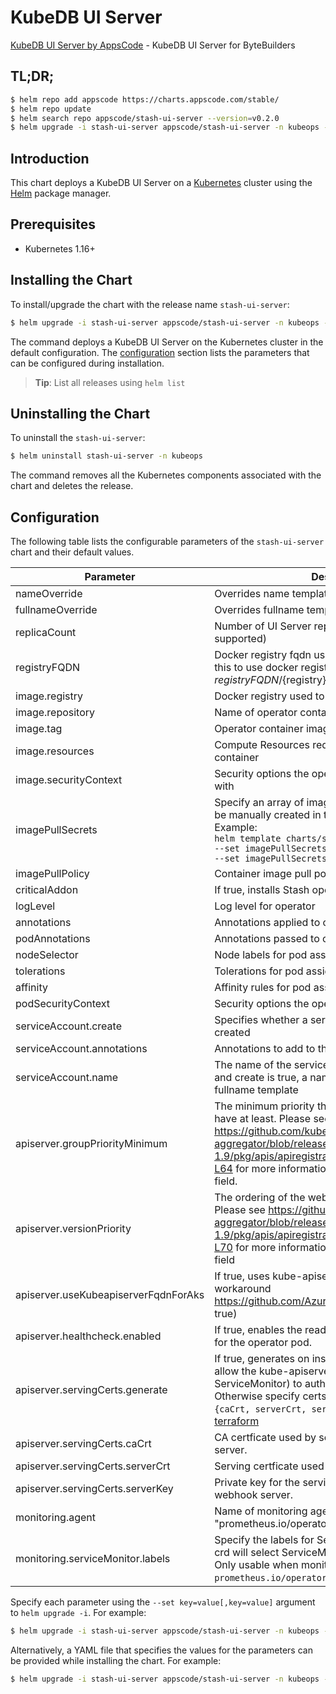 # KubeDB UI Server

[KubeDB UI Server by AppsCode](https://github.com/stashed/ui-server) - KubeDB UI Server for ByteBuilders

## TL;DR;

```bash
$ helm repo add appscode https://charts.appscode.com/stable/
$ helm repo update
$ helm search repo appscode/stash-ui-server --version=v0.2.0
$ helm upgrade -i stash-ui-server appscode/stash-ui-server -n kubeops --create-namespace --version=v0.2.0
```

## Introduction

This chart deploys a KubeDB UI Server on a [Kubernetes](http://kubernetes.io) cluster using the [Helm](https://helm.sh) package manager.

## Prerequisites

- Kubernetes 1.16+

## Installing the Chart

To install/upgrade the chart with the release name `stash-ui-server`:

```bash
$ helm upgrade -i stash-ui-server appscode/stash-ui-server -n kubeops --create-namespace --version=v0.2.0
```

The command deploys a KubeDB UI Server on the Kubernetes cluster in the default configuration. The [configuration](#configuration) section lists the parameters that can be configured during installation.

> **Tip**: List all releases using `helm list`

## Uninstalling the Chart

To uninstall the `stash-ui-server`:

```bash
$ helm uninstall stash-ui-server -n kubeops
```

The command removes all the Kubernetes components associated with the chart and deletes the release.

## Configuration

The following table lists the configurable parameters of the `stash-ui-server` chart and their default values.

|              Parameter               |                                                                                                                                                                          Description                                                                                                                                                                          |            Default             |
|--------------------------------------|---------------------------------------------------------------------------------------------------------------------------------------------------------------------------------------------------------------------------------------------------------------------------------------------------------------------------------------------------------------|--------------------------------|
| nameOverride                         | Overrides name template                                                                                                                                                                                                                                                                                                                                       | <code>""</code>                |
| fullnameOverride                     | Overrides fullname template                                                                                                                                                                                                                                                                                                                                   | <code>""</code>                |
| replicaCount                         | Number of UI Server replicas to create (only 1 is supported)                                                                                                                                                                                                                                                                                                  | <code>1</code>                 |
| registryFQDN                         | Docker registry fqdn used to pull docker images. Set this to use docker registry hosted at ${registryFQDN}/${registry}/${image}                                                                                                                                                                                                                               | <code>""</code>                |
| image.registry                       | Docker registry used to pull operator image                                                                                                                                                                                                                                                                                                                   | <code>stashed</code>           |
| image.repository                     | Name of operator container image                                                                                                                                                                                                                                                                                                                              | <code>stash-ui-server</code>   |
| image.tag                            | Operator container image tag                                                                                                                                                                                                                                                                                                                                  | <code>""</code>                |
| image.resources                      | Compute Resources required by the operator container                                                                                                                                                                                                                                                                                                          | <code>{}</code>                |
| image.securityContext                | Security options the operator container should run with                                                                                                                                                                                                                                                                                                       | <code>{}</code>                |
| imagePullSecrets                     | Specify an array of imagePullSecrets. Secrets must be manually created in the namespace. <br> Example: <br> `helm template charts/stash \` <br> `--set imagePullSecrets[0].name=sec0 \` <br> `--set imagePullSecrets[1].name=sec1`                                                                                                                            | <code>[]</code>                |
| imagePullPolicy                      | Container image pull policy                                                                                                                                                                                                                                                                                                                                   | <code>Always</code>            |
| criticalAddon                        | If true, installs Stash operator as critical addon                                                                                                                                                                                                                                                                                                            | <code>false</code>             |
| logLevel                             | Log level for operator                                                                                                                                                                                                                                                                                                                                        | <code>3</code>                 |
| annotations                          | Annotations applied to operator deployment                                                                                                                                                                                                                                                                                                                    | <code>{}</code>                |
| podAnnotations                       | Annotations passed to operator pod(s).                                                                                                                                                                                                                                                                                                                        | <code>{}</code>                |
| nodeSelector                         | Node labels for pod assignment                                                                                                                                                                                                                                                                                                                                | <code>{}</code>                |
| tolerations                          | Tolerations for pod assignment                                                                                                                                                                                                                                                                                                                                | <code>[]</code>                |
| affinity                             | Affinity rules for pod assignment                                                                                                                                                                                                                                                                                                                             | <code>{}</code>                |
| podSecurityContext                   | Security options the operator pod should run with.                                                                                                                                                                                                                                                                                                            | <code>{"fsGroup":65535}</code> |
| serviceAccount.create                | Specifies whether a service account should be created                                                                                                                                                                                                                                                                                                         | <code>true</code>              |
| serviceAccount.annotations           | Annotations to add to the service account                                                                                                                                                                                                                                                                                                                     | <code>{}</code>                |
| serviceAccount.name                  | The name of the service account to use. If not set and create is true, a name is generated using the fullname template                                                                                                                                                                                                                                        | <code></code>                  |
| apiserver.groupPriorityMinimum       | The minimum priority the webhook api group should have at least. Please see https://github.com/kubernetes/kube-aggregator/blob/release-1.9/pkg/apis/apiregistration/v1beta1/types.go#L58-L64 for more information on proper values of this field.                                                                                                             | <code>10000</code>             |
| apiserver.versionPriority            | The ordering of the webhook api inside of the group. Please see https://github.com/kubernetes/kube-aggregator/blob/release-1.9/pkg/apis/apiregistration/v1beta1/types.go#L66-L70 for more information on proper values of this field                                                                                                                          | <code>15</code>                |
| apiserver.useKubeapiserverFqdnForAks | If true, uses kube-apiserver FQDN for AKS cluster to workaround https://github.com/Azure/AKS/issues/522 (default true)                                                                                                                                                                                                                                        | <code>true</code>              |
| apiserver.healthcheck.enabled        | If true, enables the readiness and liveliness probes for the operator pod.                                                                                                                                                                                                                                                                                    | <code>false</code>             |
| apiserver.servingCerts.generate      | If true, generates on install/upgrade the certs that allow the kube-apiserver (and potentially ServiceMonitor) to authenticate operators pods. Otherwise specify certs in `apiserver.servingCerts.{caCrt, serverCrt, serverKey}`. See also: [example terraform](https://github.com/kubeops/installer/blob/master/charts/stash-ui-server/example-terraform.tf) | <code>true</code>              |
| apiserver.servingCerts.caCrt         | CA certficate used by serving certificate of webhook server.                                                                                                                                                                                                                                                                                                  | <code>""</code>                |
| apiserver.servingCerts.serverCrt     | Serving certficate used by webhook server.                                                                                                                                                                                                                                                                                                                    | <code>""</code>                |
| apiserver.servingCerts.serverKey     | Private key for the serving certificate used by webhook server.                                                                                                                                                                                                                                                                                               | <code>""</code>                |
| monitoring.agent                     | Name of monitoring agent (one of "prometheus.io", "prometheus.io/operator", "prometheus.io/builtin")                                                                                                                                                                                                                                                          | <code>""</code>                |
| monitoring.serviceMonitor.labels     | Specify the labels for ServiceMonitor. Prometheus crd will select ServiceMonitor using these labels. Only usable when monitoring agent is `prometheus.io/operator`.                                                                                                                                                                                           | <code>{}</code>                |


Specify each parameter using the `--set key=value[,key=value]` argument to `helm upgrade -i`. For example:

```bash
$ helm upgrade -i stash-ui-server appscode/stash-ui-server -n kubeops --create-namespace --version=v0.2.0 --set replicaCount=1
```

Alternatively, a YAML file that specifies the values for the parameters can be provided while
installing the chart. For example:

```bash
$ helm upgrade -i stash-ui-server appscode/stash-ui-server -n kubeops --create-namespace --version=v0.2.0 --values values.yaml
```
